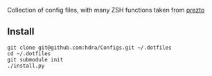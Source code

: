 Collection of config files, with many ZSH functions taken from [prezto](https://github.com/sorin-ionescu/prezto)

## Install

    git clone git@github.com:hdra/Configs.git ~/.dotfiles
    cd ~/.dotfiles
    git submodule init
    ./install.py

